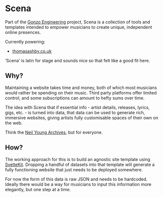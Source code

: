 # Scena

Part of the [Gonzo Engineering](https://gonzo.engineering) project, Scena is a collection of tools and templates intended to empower musicians to create unique, independent online presences.

Currently powering:

- [thomasashby.co.uk](https://thomasashby.co.uk)

‘Scena’ is latin for stage and sounds nice so that felt like a good fit here. 

## Why?

Maintaining a website takes time and money, both of which most musicians would rather be spending on their music. Third party platforms offer limited control, and some subscriptions can amount to hefty sums over time.  

The idea with Scena that if essential info - artist details, releases, lyrics, gigs, etc. - is turned into data, that data can be used to generate rich, immersive websites, giving artists fully customisable spaces of their own on the web.

Think the [Neil Young Archives](https://neilyoungarchives.com/), but for everyone.

## How?

The working approach for this is to build an agnostic site template using [SvelteKit](https://svelte.dev). Dropping a handful of datasets into that template will generate a fully functioning website that just needs to be deployed somewhere.

For now the form of this data is raw JSON and needs to be hardcoded. Ideally there would be a way for musicians to input this information more elegantly, but one step at a time.
